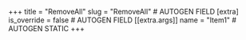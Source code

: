 +++
title = "RemoveAll"
slug = "RemoveAll" # AUTOGEN FIELD
[extra]
is_override = false # AUTOGEN FIELD
[[extra.args]]
name = "Item1" # AUTOGEN STATIC
+++